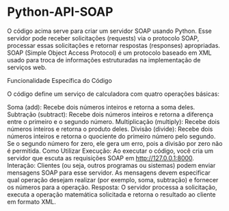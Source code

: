 # Python-API-SOAP

O código acima serve para criar um servidor SOAP usando Python. Esse servidor pode receber solicitações (requests) via o protocolo SOAP, processar essas solicitações e retornar respostas (responses) apropriadas. SOAP (Simple Object Access Protocol) é um protocolo baseado em XML usado para troca de informações estruturadas na implementação de serviços web.

Funcionalidade Específica do Código

O código define um serviço de calculadora com quatro operações básicas:

Soma (add): Recebe dois números inteiros e retorna a soma deles.
Subtração (subtract): Recebe dois números inteiros e retorna a diferença entre o primeiro e o segundo número.
Multiplicação (multiply): Recebe dois números inteiros e retorna o produto deles.
Divisão (divide): Recebe dois números inteiros e retorna o quociente do primeiro número pelo segundo. Se o segundo número for zero, ele gera um erro, pois a divisão por zero não é permitida.
Como Utilizar
Execução: Ao executar o código, você cria um servidor que escuta as requisições SOAP em http://127.0.0.1:8000.
Interação: Clientes (ou seja, outros programas ou sistemas) podem enviar mensagens SOAP para esse servidor. As mensagens devem especificar qual operação desejam realizar (por exemplo, soma, subtração) e fornecer os números para a operação.
Resposta: O servidor processa a solicitação, executa a operação matemática solicitada e retorna o resultado ao cliente em formato XML.
